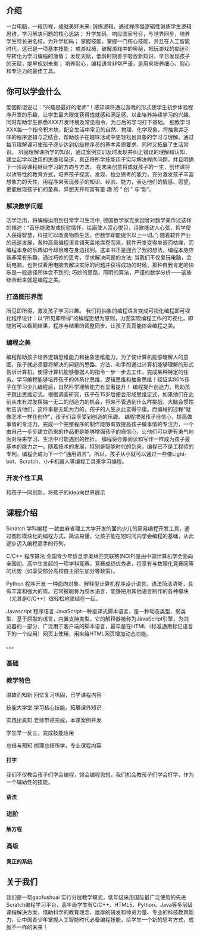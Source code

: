 ## 介绍
一台电脑，一段历程，成就美好未来.
锻炼逻辑，通过程序强逻辑性锻炼学生逻辑思维，学习解决问题的核心思路；
升学加码，响应国家号召，与世界同步，培养学生特长进名校，为升学加码；
掌握技能，掌握一门核心技能，并且在人工智能时代，这已是一项基本技能；
戒游戏瘾，破解游戏中的奥秘，把玩游戏的痴迷引导转化为学习编程的激情；
发现天赋，低龄时期善于吸收新知识，早日发现孩子的天赋，提早规划未来；
培养耐心，编程语言非常严谨，是用来培养细心、耐心和专注力的最佳工具。
## 你可以学会什么
  爱因斯坦说过：“兴趣是最好的老师”！感知课将通过游戏的形式使学生初步体验程序开发的乐趣，让学生最大限度获得成就感和满足感，以此培养持续学习的兴趣。同时帮助学生熟悉XXX开发环境及常见指令，为日后的学习打下基础。
  细致学习XXX每一个指令积木块，配合生活中常见的自然、物理、化学现象，将抽象并乏味的程序逻辑与之结合，帮助孩子在趣味活动中更轻松且具象的学习与理解。通过每节理解课可使孩子逐步达到初级程序员的基本素质要求，同时又拓展了生活常识。
  巩固理解课所学的知识，通过案例实训及时发现并纠正错误的理解和认知，建立起学以致用的思维和渠道，真正将所学技能用于实际解决程序问题，并且明确下一阶段课程继续学习的方向与方法。
  在未来创意将成就孩子的一生，创作课将以诱导性的教育方式，培养孩子探索、发现、独立思考的能力，充分激发孩子丰富想象力的天性，用程序来表现孩子的知识、经验、能力，表达他们的情感、愿望，更能展现孩子们的童真、异想天开和富有童 趣 的 “ 创 ” 与“新”。
### 解决数学问题
活学活用，将编程运用到日常学习生活中,
  德国数学家克莱因曾对数学美作过这样的描述：“音乐能激发或抚慰情怀，绘画使人赏心悦目，诗歌能动人心弦，哲学使人获得智慧，科技可以改善物质生活，但数学却能提供以上一切。”;
  随着软件产业的迅速发展，各种高级编程语言铺天盖地席卷而来，软件开发变得单调而枯燥，而编程本身的乐趣如今却很难在身边找到。这本书正是迎合了我的想法，编程本身应该非常有乐趣，通过巧妙的思考，寻求解决问题的方法;
  当我们不仅爱玩电脑，会玩电脑，也尝试着用电脑去解决实际的问题并获得成功的时候，那种自我肯定的快乐是一般途径所体会不到的;
  巧妙的思路，简明的算法，严谨的数学分析——这些综合起来就是编程之美。
### 打造图形界面
  所见即所得，激发孩子学习兴趣。
  我们将抽象的编程语言变成可视化编程即可视化程序设计：以“所见即所得”的编程思想为原则，力图实现编程工作的可视化，即随时可以看到结果，程序与结果的调整同步。让孩子真真能体会编程之美。
### 编程之美
  编程帮助孩子培养逻辑思维能力和抽象思维能力。为了使计算机能够理解人的意图，孩子就必须要将解决的问题的思路、方法、和手段通过计算机能够理解的形式告诉计算机，使得计算机能够根据人的指令一步一步去工作，完成某种特定的任务。学习编程能够培养孩子的体系化思维、逻辑思维和抽象思维！经证实80%孩子在学习少儿编程后，自然科学理解能力有显著提升！
  编程提升创造力，帮助孩子跳出思维定式。根据调查研究，孩子在15岁后便会形成思维定式，如果他们在此前从未有过发挥独一无二的创造力的机会，将来不管遇到什么样挑战，大脑会惯性地告诉他们，这件事是无能为力的，孩子的人生从此变得平庸。而编程的过程“就像艺术一样在创作”，孩子们会享受到创造的乐趣。
  编程增强孩子自信心，提高做事情的专注力。完成一个完整程序的制作能够有效提高孩子做事情的专注力，一个由自己一步步建立而来的作品更是能够增强孩子的自信心，让他们可以更有勇气地面对将来学习、生活中可能遇到的挫折。
  编程将会像阅读和写作一样成为孩子最基本的能力之一。随着技术的发展，特别是智能时代的到来，编程已不是工程师的专利。编程会成为下一个“通用语言”。所以，孩子从小就可以通过一些像Light-bot、Scratch、小卡机器人等编程工具来学习编程。
### 开发个性工具

和孩子一同创新，将孩子的idea向世界展示

## 课程介绍
Scratch 学科编程
一款由麻省理工大学开发的面向少儿的简易编程开发工具，通过图形模块化的编程方式，简洁易懂，让孩子能在短时间内学会编程的基础，从此逐步迈入编程高手的行列。

C/C++ 程序算法
全国青少年信息学奥林匹克联赛(NOIP)是由中国计算机学会面向全国初、高中生发起的一项学科竞赛，竞赛成绩优秀者，将享有与数理化竞赛同等的优势（如享受部分高校自主招生加分等政策）。

Python 程序开发
一种面向对象、解释型计算机程序设计语言。语法简洁清晰，具有丰富和强大的库。它常被昵称为胶水语言，能够把用其他语言制作的各种模块（尤其是C/C++）很轻松地联结在一起。

Javascript 程序语言
JavaScript一种直译式脚本语言，是一种动态类型、弱类型、基于原型的语言，内置支持类型。它的解释器被称为JavaScript引擎，为浏览器的一部分，广泛用于客户端的脚本语言，最早是在HTML（标准通用标记语言下的一个应用）网页上使用，用来给HTML网页增加动态功能。

。。。
### 基础

### 教学特色
温故而知新
回忆复习巩固，已学课程内容

技能大学堂
学习核心技能，拓展课外知识

实践出真知
老师带领完成，本课案例开发


学生举一反三，完成技能应用

总结与预知
梳理总结所学，专业课程内容

#### 打字
我们不仅教会孩子们学会编程，领会编程思想，我们机会教孩子们学会打字，作为一个辅助性的技能。
#### 语法

### 进阶

#### 解方程

### 高级

#### 真正的系统


## 关于我们

我们是一帮gaofushuai
  实行分层教学模式，低年级采用国际最广泛使用的先进Scratch编程学习平台，高年级学生有C/C++、HTML5、Python、Java等多层级课程解决方案，借助科学的教育理念、雄厚的研发和师资力量、专业的科技教育能力，让中国青少年掌握人工智能时代必备编程技能，给学生一个新的思考方式，成就不一样的未来！
